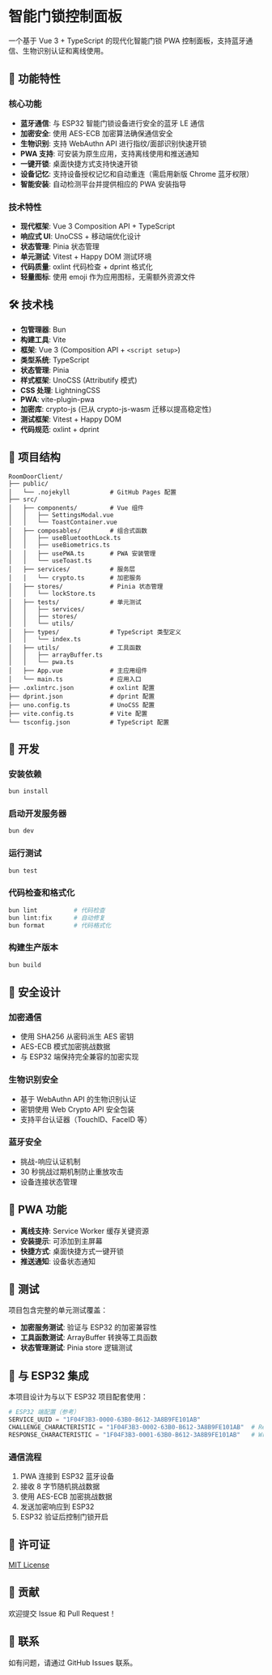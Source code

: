 # 智能门锁控制面板

一个基于 Vue 3 + TypeScript 的现代化智能门锁 PWA 控制面板，支持蓝牙通信、生物识别认证和离线使用。

## 🚀 功能特性

### 核心功能

- **蓝牙通信**: 与 ESP32 智能门锁设备进行安全的蓝牙 LE 通信
- **加密安全**: 使用 AES-ECB 加密算法确保通信安全
- **生物识别**: 支持 WebAuthn API 进行指纹/面部识别快速开锁
- **PWA 支持**: 可安装为原生应用，支持离线使用和推送通知
- **一键开锁**: 桌面快捷方式支持快速开锁
- **设备记忆**: 支持设备授权记忆和自动重连（需启用新版 Chrome 蓝牙权限）
- **智能安装**: 自动检测平台并提供相应的 PWA 安装指导

### 技术特性

- **现代框架**: Vue 3 Composition API + TypeScript
- **响应式 UI**: UnoCSS + 移动端优化设计
- **状态管理**: Pinia 状态管理
- **单元测试**: Vitest + Happy DOM 测试环境
- **代码质量**: oxlint 代码检查 + dprint 格式化
- **轻量图标**: 使用 emoji 作为应用图标，无需额外资源文件

## 🛠️ 技术栈

- **包管理器**: Bun
- **构建工具**: Vite
- **框架**: Vue 3 (Composition API + `<script setup>`)
- **类型系统**: TypeScript
- **状态管理**: Pinia
- **样式框架**: UnoCSS (Attributify 模式)
- **CSS 处理**: LightningCSS
- **PWA**: vite-plugin-pwa
- **加密库**: crypto-js (已从 crypto-js-wasm 迁移以提高稳定性)
- **测试框架**: Vitest + Happy DOM
- **代码规范**: oxlint + dprint

## 📁 项目结构

```
RoomDoorClient/
├── public/
│   └── .nojekyll           # GitHub Pages 配置
├── src/
│   ├── components/         # Vue 组件
│   │   ├── SettingsModal.vue
│   │   └── ToastContainer.vue
│   ├── composables/        # 组合式函数
│   │   ├── useBluetoothLock.ts
│   │   ├── useBiometrics.ts
│   │   ├── usePWA.ts       # PWA 安装管理
│   │   └── useToast.ts
│   ├── services/           # 服务层
│   │   └── crypto.ts       # 加密服务
│   ├── stores/             # Pinia 状态管理
│   │   └── lockStore.ts
│   ├── tests/              # 单元测试
│   │   ├── services/
│   │   ├── stores/
│   │   └── utils/
│   ├── types/              # TypeScript 类型定义
│   │   └── index.ts
│   ├── utils/              # 工具函数
│   │   ├── arrayBuffer.ts
│   │   └── pwa.ts
│   ├── App.vue             # 主应用组件
│   └── main.ts             # 应用入口
├── .oxlintrc.json          # oxlint 配置
├── dprint.json             # dprint 配置
├── uno.config.ts           # UnoCSS 配置
├── vite.config.ts          # Vite 配置
└── tsconfig.json           # TypeScript 配置
```

## 🔧 开发

### 安装依赖

```bash
bun install
```

### 启动开发服务器

```bash
bun dev
```

### 运行测试

```bash
bun test
```

### 代码检查和格式化

```bash
bun lint          # 代码检查
bun lint:fix      # 自动修复
bun format        # 代码格式化
```

### 构建生产版本

```bash
bun build
```

## 🔐 安全设计

### 加密通信

- 使用 SHA256 从密码派生 AES 密钥
- AES-ECB 模式加密挑战数据
- 与 ESP32 端保持完全兼容的加密实现

### 生物识别安全

- 基于 WebAuthn API 的生物识别认证
- 密钥使用 Web Crypto API 安全包装
- 支持平台认证器（TouchID、FaceID 等）

### 蓝牙安全

- 挑战-响应认证机制
- 30 秒挑战过期机制防止重放攻击
- 设备连接状态管理

## 📱 PWA 功能

- **离线支持**: Service Worker 缓存关键资源
- **安装提示**: 可添加到主屏幕
- **快捷方式**: 桌面快捷方式一键开锁
- **推送通知**: 设备状态通知

## 🧪 测试

项目包含完整的单元测试覆盖：

- **加密服务测试**: 验证与 ESP32 的加密兼容性
- **工具函数测试**: ArrayBuffer 转换等工具函数
- **状态管理测试**: Pinia store 逻辑测试

## 🔗 与 ESP32 集成

本项目设计为与以下 ESP32 项目配套使用：

```python
# ESP32 端配置（参考）
SERVICE_UUID = "1F04F3B3-0000-63B0-B612-3A8B9FE101AB"
CHALLENGE_CHARACTERISTIC = "1F04F3B3-0002-63B0-B612-3A8B9FE101AB"  # Read/Notify
RESPONSE_CHARACTERISTIC = "1F04F3B3-0001-63B0-B612-3A8B9FE101AB"   # Write
```

### 通信流程

1. PWA 连接到 ESP32 蓝牙设备
2. 接收 8 字节随机挑战数据
3. 使用 AES-ECB 加密挑战数据
4. 发送加密响应到 ESP32
5. ESP32 验证后控制门锁开启

## 📄 许可证

[MIT License](LICENSE)

## 🤝 贡献

欢迎提交 Issue 和 Pull Request！

## 📧 联系

如有问题，请通过 GitHub Issues 联系。
